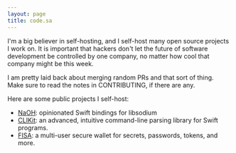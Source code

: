 ```yaml
---
layout: page
title: code.sa
---
```


I'm a big believer in self-hosting, and I self-host many open source projects I work on.  It is important that hackers don't let the future of software development be controlled by one company, no matter how cool that company might be this week.

I am pretty laid back about merging random PRs and that sort of thing.  Make sure to read the notes in CONTRIBUTING, if there are any.

Here are some public projects I self-host:

* [NaOH](https://code.sealedabstract.com/drewcrawford/NaOH): opinionated Swift bindings for libsodium
* [CLIKit](https://code.sealedabstract.com/drewcrawford/CLIKit): an advanced, intuitive command-line parsing library for Swift programs.
* [FISA](https://code.sealedabstract.com/drewcrawford/FISA): a multi-user secure wallet for secrets, passwords, tokens, and more.